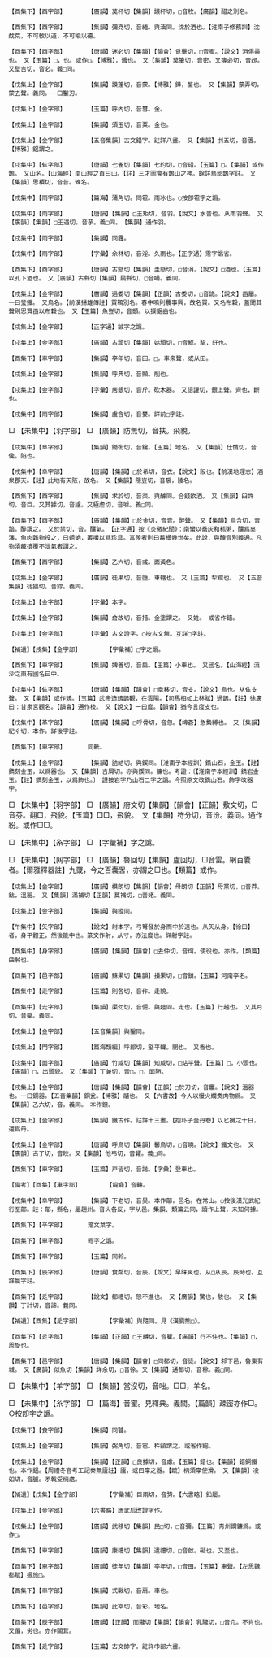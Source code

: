 <!-- { "loadSidebar": true } -->
	【酉集下】【酉字部】		【廣韻】莫杯切【集韻】謨杯切，□音枚。【廣韻】醋之別名。

	【酉集下】【酉字部】		【集韻】彌兗切，音緬。與湎同。沈於酒也。【淮南子修務訓】沈酖荒，不可敎以道，不可喩以德。

	【酉集下】【酉字部】		【唐韻】迷必切【集韻】【韻會】覓畢切，□音蜜。【說文】酒俱盡也。　又【玉篇】□，也。或作□。【博雅】，醬也。　又【集韻】莫筆切，音密。又簿必切，音邲。又壁吉切，音必。義□同。

	【戌集上】【金字部】		【集韻】謨蓬切，音蒙。【博雅】鏵，鐅也。　又【集韻】蒙弄切，蒙去聲。義同。一曰鑿刃。

	【戌集上】【金字部】		【玉篇】呼內切，音彗。金。

	【戌集上】【金字部】		【集韻】須玉切，音粟。金也。

	【戌集上】【金字部】		【五音集韻】古文錯字。註詳八畫。　又【集韻】刌五切，音蔖。【博雅】鋁謂之。

	【戌集中】【隹字部】		【唐韻】七雀切【集韻】七約切，□音碏。【玉篇】□。【集韻】或作鵲。　又山名。【山海經】南山經之首曰山。【註】三才圖會有鵲山之神。餘詳鳥部鵲字註。　又【集韻】思積切，音昔。雉名。

	【戌集中】【雨字部】		【篇海】蒲角切。同雹。雨冰也。○按卽雹字之譌。

	【戌集中】【雨字部】		【唐韻】【集韻】□王矩切，音羽。【說文】水音也。从雨羽聲。　又【廣韻】【集韻】□王遇切，音芋。義□同。　【集韻】通作羽。

	【戌集中】【雨字部】		【集韻】同霾。

	【戌集中】【雨字部】		【字彙】余林切，音淫。久雨也。【正字通】霪字譌省。

	【酉集下】【酉字部】		【唐韻】古懸切【集韻】圭懸切，□音涓。【說文】□酒也。【玉篇】以孔下酒也。　又【廣韻】古縣切【集韻】扃縣切，□音睊。義同。

	【戌集上】【金字部】		【廣韻】過委切【集韻】【正韻】古委切，□音詭。【說文】臿屬。一曰瑩鐵。　又鳥名。【前漢揚雄傳註】買鷤別名。春中鳴則農事興，故名買。又名布穀，蓋聞其聲則思買臿以布穀也。　又【玉篇】魚豈切，音顗。以捩鋸齒也。

	【戌集上】【金字部】		【正字通】銊字之譌。

	【戌集上】【金字部】		【廣韻】古頑切【集韻】姑頑切，□音鰥。犂，釪也。

	【酉集下】【車字部】		【集韻】亭年切，音田。□，車衆聲，或从田。

	【戌集上】【金字部】		【集韻】呼典切，音顯。削也。

	【戌集上】【金字部】		【字彙】居銀切，音斤。砍木器。　又語謹切，銀上聲。齊也，斷也。

	【戌集中】【雨字部】		【集韻】盧含切，音婪。詳前□字註。

□	【未集中】【羽字部】	□	【廣韻】防無切，音扶。飛貌。

	【戌集中】【阜字部】		【集韻】鋤銜切，音鑱。【玉篇】地名。　又【集韻】仕懺切，音儳。陷也。

	【戌集中】【阜字部】		【唐韻】【集韻】□於希切，音衣。【說文】阪也。【前漢地理志】酒泉郡天。【註】此地有天阪，故名。　又【集韻】隱豈切，音扆，陵名。

	【酉集下】【酉字部】		【集韻】求於切，音渠。與醵同。合錢飮酒。　又【集韻】臼許切，音巨。又其據切，音遽。又極虐切，音噱。義□同。

	【酉集下】【酉字部】		【廣韻】【集韻】□於金切，音音。醉聲。　又【集韻】烏含切，音諳。醉謂之。　又於禁切，音。釀氣。　【正字通】按《炎徼紀聞》：南蠻以蕎灰和秫粥，釀爲臭瀋，魚肉雜物投之，曰蛆蚋，叢嘬以爲珍具。富羨者則曰蓄桶幾世矣。此說，與醃音別義通。凡物漬藏揜覆不泄氣者謂之。

	【酉集下】【酉字部】		【集韻】乙六切，音彧。面黃色。

	【戌集上】【金字部】		【廣韻】徒果切，音墮。車轄也。　又【玉篇】犁錧也。　又【五音集韻】徒猥切，音錞。義同。

	【戌集上】【金字部】		【字彙】本字。

	【戌集上】【金字部】		【集韻】倉故切，音措。金塗謂之。　又姓。　或省作錯。

	【戌集上】【金字部】		【字彙】古文證字。○按古文無。互詳□字註。

	【補遺】【戌集】【金字部】		【字彙補】□字之譌。

	【酉集下】【車字部】		【集韻】婢善切，音扁。【玉篇】小車也。　又國名。【山海經】流沙之東有國名曰中。

	【戌集中】【隹字部】		【唐韻】【集韻】【韻會】□章移切，音支。【說文】鳥也。从隹支聲。　又【集韻】或作鳷。【玉篇】武帝造鳷鵲觀，在雲陽。【司馬相如上林賦】過鵲。【註】徐廣曰：甘泉宮觀名。【韻會】通作枝。　又【說文】一曰度。【韻會】猶今言度支也。

	【戌集中】【革字部】		【廣韻】【集韻】□呼骨切，音忽。【埤蒼】急縶縛也。　又【集韻】紀彳切，本作。詳後字註。

	【酉集下】【車字部】		同軝。

	【戌集上】【金字部】		【集韻】詰結切。與鍥同。【淮南子本經訓】鐫山石，金玉。【註】鐫刻金玉，以爲器也。　又【集韻】吉屑切。亦與鍥同。鐮也。考證：〔【淮南子本經訓】鐫岩金玉。【註】鐫刻金玉，以爲飾也。〕　謹按岩字乃山石二字之譌。今照原文改鐫山石。飾字改器字。 

□	【未集中】【羽字部】	□	【廣韻】府文切【集韻】【韻會】【正韻】敷文切，□音芬。翻□，飛貌。【玉篇】□□，飛貌。　又【集韻】符分切，音汾。義同。通作紛。或作□□。

□	【未集中】【糸字部】	□	【字彙補】字之譌。

□	【未集中】【网字部】	□	【廣韻】魯回切【集韻】盧回切，□音雷。網百囊者。【爾雅釋器註】九罭，今之百囊罟，亦謂之□也。【類篇】或作。

	【戌集上】【金字部】		【廣韻】模朗切【集韻】【韻會】母朗切【正韻】母黨切，□音莽。鈷，溫器。　又【集韻】滿補切【正韻】莫補切，□音姥。義同。

	【戌集上】【金字部】		【集韻】與鏦同。

	【午集中】【矢字部】		【說文】射本字。弓弩發於身而中於遠也。从矢从身。【徐曰】者，身平體正，然後能中也。篆文作射，从寸，亦法度也。詳射字註。

	【酉集中】【身字部】		【廣韻】【集韻】【韻會】□去仲切，音焪。使役也。亦作。【類篇】曲躬也。

	【酉集下】【邑字部】		【廣韻】蘇果切【集韻】損果切，□音鎖。【玉篇】河南亭名。

	【酉集中】【走字部】		【玉篇】則各切，音作。走貌。

	【酉集中】【走字部】		【集韻】渠勿切，音倔。與趉同。走也。【玉篇】行越也。　又其月切，音橜。義同。

	【戌集上】【金字部】		【五音集韻】與鑿同。

	【戌集上】【門字部】		【篇海類編】呼郞切，壑平聲。開也。　又香也。

	【戌集中】【面字部】		【廣韻】竹咸切【集韻】知咸切，□站平聲。【玉篇】□，小頭也。【廣韻】□，出頭貌。　又【集韻】丁兼切，音□。□，面陋。

	【戌集上】【金字部】		【唐韻】【集韻】【韻會】【正韻】□於刀切，音鏖。【說文】溫器也。一曰銅器。【五音集韻】銅瓮。【博雅】鬴也。　又【六書故】今人以慢火爛煑肉物爲。　又【集韻】乙六切，音。義同。　本作鐭。

	【戌集上】【金字部】		【集韻】鐵古作。註詳十三畫。【抱朴子金丹卷】以匕攪之十日，還爲丹。

	【戌集上】【金字部】		【唐韻】呼鳥切【集韻】馨鳥切，□音曉。【說文】鐵文也。　又【廣韻】古了切，音皎。又【集韻】他弔切，音糶。義□同。

	【酉集下】【車字部】		【玉篇】戸皆切，音諧。【字彙】登車也。

	【備考】【酉集】【車字部】		【龍龕】音轉。

	【戌集中】【阜字部】		【集韻】下老切，音昊。本作鄗，邑名。在常山。○按後漢光武紀行至鄗。註：鄗，縣名，屬趙州。音火各反，字从邑。集韻、類篇云同，讀作上聲，未知何據。

	【酉集下】【辛字部】		籀文枲字。

	【酉集下】【車字部】		轊字之譌。

	【酉集下】【車字部】		【玉篇】同軨。

	【酉集下】【辰字部】		【唐韻】食鄰切，音辰。【說文】早昧爽也。从□从辰。辰時也。互詳晨字註。

	【酉集下】【辵字部】		【說文】都禮切。怒不進也。　又【廣韻】驚也，駭也。　又【集韻】丁計切，音諦。義同。

	【補遺】【酉集】【辵字部】		【字彙補】與隨同。見《漢劉熊□》。

	【酉集下】【辵字部】		【集韻】【正韻】□王縛切，音籰。【廣韻】行不住也。【集韻】□，周旋也。

	【酉集下】【邑字部】		【唐韻】【集韻】【韻會】□同都切，音徒。【說文】邾下邑，魯東有城。　又【廣韻】似魚切【集韻】詳余切，□音徐。又【集韻】通都切，音稌。義□同。

□	【未集中】【羊字部】	□	【集韻】當沒切，音咄。□□，羊名。

□	【未集中】【糸字部】	□	【篇海】音蜜。見釋典。義闕。【篇韻】疎密亦作□。○按卽字之譌。

	【戌集下】【食字部】		【集韻】同饕。

	【戌集上】【金字部】		【集韻】弼角切，音雹。杵頸謂之。或省作鉋。

	【戌集上】【金字部】		【集韻】【正韻】□良據切，音慮。【玉篇】錯也。【集韻】錯銅鐵也。本作鋁。【周禮冬官考工記秦無廬註】廬，或曰摩之器。【疏】柄須摩使滑。　又【集韻】凌如切，音臚。矛戟受柄處。

	【補遺】【戌集】【金字部】		【字彙補】巨兩切，音勥。【六書略】鉛屬。

	【戌集上】【金字部】		【六書略】唐武后攺證字作。

	【戌集上】【金字部】		【廣韻】武移切【集韻】民□切，□音彌。【玉篇】靑州謂鐮爲。或作□。

	【酉集下】【車字部】		【廣韻】康禮切【集韻】遣禮切，□音啟。礙也。又至也。

	【酉集下】【車字部】		【廣韻】徒年切【集韻】亭年切，□音田。【玉篇】車聲。【左思魏都賦】振旅□。

	【酉集下】【車字部】		【集韻】式戰切，音扇。車也。

	【酉集下】【邑字部】		【集韻】此宰切，音彩。地名。

	【酉集下】【辰字部】		【廣韻】【正韻】而隴切【集韻】【韻會】乳隴切，□音宂。不肖也。　又傝，劣也。亦作闒茸。

	【酉集下】【辵字部】		【玉篇】古文帥字。註詳巾部六畫。

